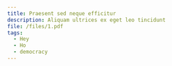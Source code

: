 ```yaml
---
title: Praesent sed neque efficitur
description: Aliquam ultrices ex eget leo tincidunt
file: /files/1.pdf
tags:
  - Hey
  - Ho
  - democracy
---
```

